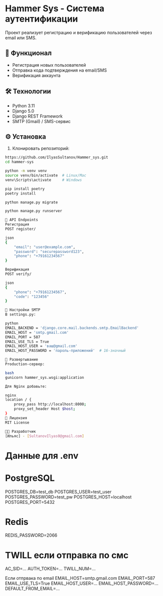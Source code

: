 # Hammer Sys - Система аутентификации

Проект реализует регистрацию и верификацию пользователей через email или SMS.

## 📌 Функционал

- Регистрация новых пользователей
- Отправка кода подтверждения на email/SMS
- Верификация аккаунта

## 🛠 Технологии

- Python 3.11
- Django 5.0
- Django REST Framework
- SMTP (Gmail) / SMS-сервис

## ⚙️ Установка

1. Клонировать репозиторий:
```bash
https://github.com/IlyasSultanov/Hammer_sys.git
cd hammer-sys

python -m venv venv
source venv/bin/activate  # Linux/Mac
venv\Scripts\activate     # Windows

pip install poetry 
poetry install

python manage.py migrate

python manage.py runserver

📡 API Endpoints
Регистрация
POST register/

json
{
    "email": "user@example.com",
    "password": "securepassword123",
    "phone": "+79161234567"  
}

Верификация
POST verify/

json
{
    "phone": "+79161234567",
    "code": "123456"
}

🔐 Настройки SMTP
В settings.py:

python
EMAIL_BACKEND = 'django.core.mail.backends.smtp.EmailBackend'
EMAIL_HOST = 'smtp.gmail.com'
EMAIL_PORT = 587
EMAIL_USE_TLS = True
EMAIL_HOST_USER = 'ваш@gmail.com'
EMAIL_HOST_PASSWORD = 'пароль-приложений'  # 16-значный

🚀 Развертывание
Production-сервер:

bash
gunicorn hammer_sys.wsgi:application

Для Nginx добавьте:

nginx
location / {
    proxy_pass http://localhost:8000;
    proxy_set_header Host $host;
}
📄 Лицензия
MIT License

👨‍💻 Разработчик
[Ильяс] - [SultanovIlyas0@gmail.com]
```

# Данные для .env
# PostgreSQL
POSTGRES_DB=test_db
POSTGRES_USER=test_user
POSTGRES_PASSWORD=test_pw
POSTGRES_HOST=localhost
POSTGRES_PORT=5432

# Redis
REDIS_PASSWORD=2066

# TWILL если отправка по смс
AC_SID=...
AUTH_TOKEN=...
TWILL_NUM=...

Если отпрвака по email
EMAIL_HOST=smtp.gmail.com 
EMAIL_PORT=587
EMAIL_USE_TLS=True
EMAIL_HOST_USER=...
EMAIL_HOST_PASSWORD=...
DEFAULT_FROM_EMAIL=...
